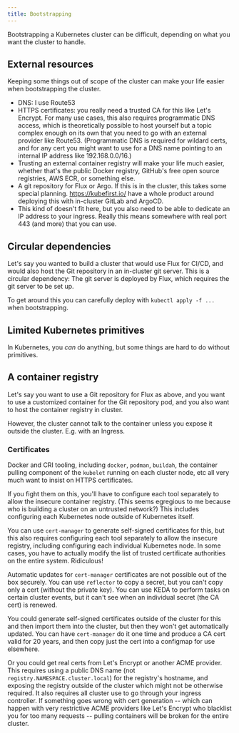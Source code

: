 ```yaml
---
title: Bootstrapping
---
```


Bootstrapping a Kubernetes cluster can be difficult,
depending on what you want the cluster to handle.

## External resources

Keeping some things out of scope of the cluster can make your life easier when bootstrapping the cluster.

* DNS: I use Route53
* HTTPS certificates: you really need a trusted CA for this like Let's Encrypt.
  For many use cases, this also requires programmatic DNS access,
  which is theoretically possible to host yourself
  but a topic complex enough on its own that you need to go with an external provider like Route53.
  (Programmatic DNS is required for wildard certs,
  and for any cert you might want to use for a DNS name pointing to an internal IP address like 192.168.0.0/16.)
* Trusting an external container registry will make your life much easier,
  whether that's the public Docker registry,
  GitHub's free open source registries,
  AWS ECR,
  or something else.
* A git repository for Flux or Argo.
  If this is in the cluster, this takes some special planning.
  <https://kubefirst.io/> have a whole product around deploying this with in-cluster GitLab and ArgoCD.
* This kind of doesn't fit here, but you also need to be able to dedicate an IP address to your ingress.
  Really this means somewhere with real port 443 (and more) that you can use.

## Circular dependencies

Let's say you wanted to build a cluster that would use Flux for CI/CD,
and would also host the Git repository in an in-cluster git server.
This is a circular dependency:
The git server is deployed by Flux,
which requires the git server to be set up.

To get around this you can carefully deploy with `kubectl apply -f ...` when bootstrapping.

## Limited Kubernetes primitives

In Kubernetes, you *can* do anything, but some things are hard to do without primitives.

## A container registry

Let's say you want to use a Git repository for Flux as above,
and you want to use a customized container for the Git repository pod,
and you also want to host the container registry in cluster.

However, the cluster cannot talk to the container unless you expose it outside the cluster.
E.g. with an Ingress.

### Certificates

Docker and CRI tooling, including `docker`, `podman`, `buildah`,
the container pulling component of the `kubelet` running on each cluster node, etc
all very much want to insist on HTTPS certificates.

If you fight them on this, you'll have to configure each tool separately to allow the insecure container registry.
(This seems egregious to me because who is building a cluster on an untrusted network?)
This includes configuring each Kubernetes node outside of Kubernetes itself.

You can use `cert-manager` to generate self-signed certificates for this,
but this also requires configuring each tool separately to allow the insecure registry,
including configuring each individual Kubernetes node.
In some cases, you have to actually modify the list of trusted certificate authorities on the entire system.
Ridiculous!

Automatic updates for `cert-manager` certificates are not possible out of the box securely.
You can use `reflector` to copy a secret,
but you can't copy only a cert (without the private key).
You can use KEDA to perform tasks on certain cluster events,
but it can't see when an individual secret (the CA cert) is renewed.

You could generate self-signed certificates outside of the cluster for this
and then import them into the cluster, but then they won't get automatically updated.
You can have `cert-manager` do it one time and produce a CA cert valid for 20 years,
and then copy just the cert into a configmap for use elsewhere.

Or you could get real certs from Let's Encrypt or another ACME provider.
This requires using a public DNS name (not `registry.NAMESPACE.cluster.local`)
for the registry's hostname,
and exposing the registry outside of the cluster which might not be otherwise required.
It also requires all cluster use to go through your ingress controller.
If something goes wrong with cert generation --
which can happen with very restrictive ACME providers like Let's Encrypt
who blacklist you for too many requests --
pulling containers will be broken for the entire cluster.
